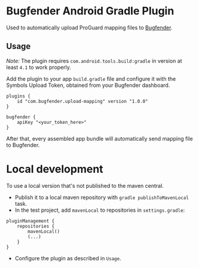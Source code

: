 Bugfender Android Gradle Plugin
===============================

Used to automatically upload ProGuard mapping files to [Bugfender](https://bugfender.com).

## Usage

*Note:* The plugin requires `com.android.tools.build:gradle` in version at least `4.1` to work properly.

Add the plugin to your app `build.gradle` file and configure it with the Symbols Upload Token, obtained from your Bugfender dashboard.

```
plugins {
    id "com.bugfender.upload-mapping" version "1.0.0"
}

bugfender {
    apiKey "<your_token_here>"
}
```

After that, every assembled app bundle will automatically send mapping file to Bugfender.

Local development
=================

To use a local version that's not published to the maven central.

* Publish it to a local maven repository with `gradle publishToMavenLocal` task.
* In the test project, add `mavenLocal` to repositories in `settings.gradle`:
```
pluginManagement {
    repositories {
        mavenLocal()
        (...)
    }
}
```
* Configure the plugin as described in `Usage`.
